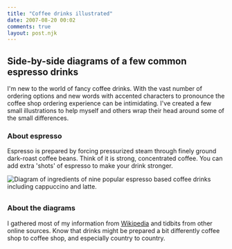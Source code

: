 ```yaml
---
title: "Coffee drinks illustrated"
date: 2007-08-20 00:02
comments: true
layout: post.njk
---
```

## Side-by-side diagrams of a few common espresso drinks ##

I'm new to the world of fancy coffee drinks. With the vast number of ordering options and new words with accented characters to pronounce the coffee shop ordering experience can be intimidating. I've created a few small illustrations to help myself and others wrap their head around some of the small differences.

### About espresso ###
Espresso is prepared by forcing pressurized steam through finely ground dark-roast coffee beans. Think of it is strong, concentrated coffee. You can add extra 'shots' of espresso to make your drink stronger.

<figure class="figure--coffee-drinks">
  <img src="/media/posts/coffee-drinks-illustrated/coffee drinks.png" alt="Diagram of ingredients of nine popular espresso based coffee drinks including cappuccino and latte." />
</figure>

### About the diagrams ###
I gathered most of my information from [Wikipedia](http://www.wikipedia.org) and tidbits from other online sources. Know that drinks might be prepared a bit differently coffee shop to coffee shop, and especially country to country.


<style>
.figure--coffee-drinks {
  display: table;
  max-width: 640px;
  margin: 0 auto 16px auto;
}

.figure--coffee-drinks img{
  max-width: 100%;
  margin-bottom: 8px;
}

</style>
